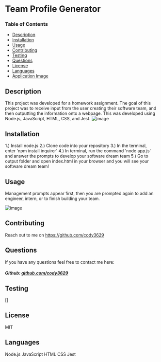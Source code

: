 # Team Profile Generator

### Table of Contents

- [Description](#description)
- [Installation](#installation)
- [Usage](#usage)
- [Contributing](#contributing)
- [Testing](#testing)
- [Questions](#questions)
- [License](#license)
- [Languages](#languages)
- [Application Image](#application-image)

## Description

This project was developed for a homework assignment. The goal of this project was to receive input from the user creating their software team, and then outputting the information onto a webpage. This was developed using Node.js, JavaScript, HTML, CSS, and Jest.
![image](https://user-images.githubusercontent.com/92649046/149640006-19a30f89-bb98-4edc-895c-872082902c51.png)


## Installation

1.) Install node.js 
2.) Clone code into your repository 
3.) In the terminal, enter 'npm install inquirer' 
4.) In terminal, run the command 'node app.js' and answer the prompts to develop your software dream team 
5.) Go to output folder and open index.html in your browser and you will see your software dream team!

## Usage

Management prompts appear first, then you are prompted again to add an engineer, intern, or to finish building your team.

![image](https://user-images.githubusercontent.com/92649046/149639985-2175cfb4-3519-49ee-bd64-79439b5398ca.png)


## Contributing

Reach out to me on https://github.com/cody3629

## Questions

If you have any questions feel free to contact me here:

 ##### Github: [github.com/cody3629](https://github.com/cody3629)

## Testing

[]

## License

MIT

## Languages
Node.js
JavaScript
HTML
CSS
Jest


